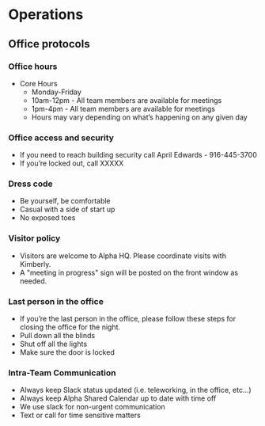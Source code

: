 # Operations

## Office protocols

### Office hours
  * Core Hours
    * Monday-Friday
    * 10am-12pm - All team members are available for meetings
    * 1pm-4pm - All team members are available for meetings
    * Hours may vary depending on what’s happening on any given day

### Office access and security
  * If you need to reach building security call April Edwards - 916-445-3700
  * If you’re locked out, call XXXXX

### Dress code
  * Be yourself, be comfortable
  * Casual with a side of start up
  * No exposed toes

### Visitor policy
  * Visitors are welcome to Alpha HQ. Please coordinate visits with Kimberly.
  * A "meeting in progress" sign will be posted on the front window as needed.

### Last person in the office
  * If you’re the last person in the office, please follow these steps for closing the office for the night.
  * Pull down all the blinds
  * Shut off all the lights
  * Make sure the door is locked

### Intra-Team Communication
  * Always keep Slack status updated (i.e. teleworking, in the office, etc...)
  * Always keep Alpha Shared Calendar up to date with time off
  * We use slack for non-urgent communication
  * Text or call for time sensitive matters

